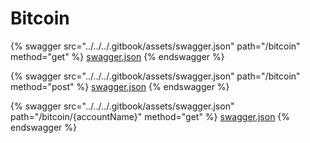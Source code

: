 # Bitcoin

{% swagger src="../../../.gitbook/assets/swagger.json" path="/bitcoin" method="get" %}
[swagger.json](../../../.gitbook/assets/swagger.json)
{% endswagger %}

{% swagger src="../../../.gitbook/assets/swagger.json" path="/bitcoin" method="post" %}
[swagger.json](../../../.gitbook/assets/swagger.json)
{% endswagger %}

{% swagger src="../../../.gitbook/assets/swagger.json" path="/bitcoin/{accountName}" method="get" %}
[swagger.json](../../../.gitbook/assets/swagger.json)
{% endswagger %}
